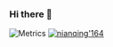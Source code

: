 ### Hi there 👋

![Metrics](https://metrics.lecoq.io/qinianqing?template=classic&config.timezone=Asia%2FShanghai)
[![nianqing'164](https://github-readme-stats.vercel.app/api?username=qinianqing)](https://github.com/anuraghazra/github-readme-stats)
